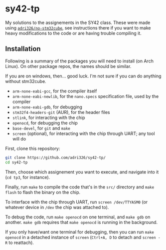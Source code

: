 # sy42-tp

My solutions to the assignements in the SY42 class.
These were made using [`adri326/no-stm32cube`](https://github.com/adri326/no-stm32cube), see instructions there if you want to make heavy modifications to the code or are having trouble compiling it.

## Installation

Following is a summary of the packages you will need to install (on Arch Linux).
On other package repos, the names should be similar.

If you are on windows, then... good luck. I'm not sure if you can do anything without stm32cube.

- `arm-none-eabi-gcc`, for the compiler itself
- `arm-none-eabi-newlib`, for the `nano.specs` specification file, used by the compiler
- `arm-none-eabi-gdb`, for debugging
- `stm32f4-headers-git` (AUR), for the header files
- `stlink`, for interacting with the chip
- `openocd`, for debugging the chip
- `base-devel`, for `git` and `make`
- `screen` (optional), for interacting with the chip through UART; any tool will do

First, clone this repository:

```sh
git clone https://github.com/adri326/sy42-tp/
cd sy42-tp
```

Then, choose which assignement you want to execute, and navigate into it (`cd tp3`, for instance).

Finally, run `make` to compile the code that's in the `src/` directory and `make flash` to flash the binary on the chip.

To interface with the chip through UART, run `screen /dev/TTYASM0` (or whatever device in `/dev` the chip was attached to).

To debug the code, run `make openocd` on one terminal, and `make gdb` on another.
`make gdb` requires that `make openocd` is running in the background.

If you only have/want one terminal for debugging, then you can run `make openocd` in a detached instance of `screen` (`Ctrl+A, D` to detach and `screen -R` to reattach).
